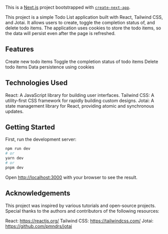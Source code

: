 This is a [Next.js](https://nextjs.org/) project bootstrapped with [`create-next-app`](https://github.com/vercel/next.js/tree/canary/packages/create-next-app).

This project is a simple Todo List application built with React, Tailwind CSS, and Jotai. It allows users to create, toggle the completion status of, and delete todo items. The application uses cookies to store the todo items, so the data will persist even after the page is refreshed.

## Features

Create new todo items
Toggle the completion status of todo items
Delete todo items
Data persistence using cookies

## Technologies Used

React: A JavaScript library for building user interfaces.
Tailwind CSS: A utility-first CSS framework for rapidly building custom designs.
Jotai: A state management library for React, providing atomic and synchronous updates.

## Getting Started

First, run the development server:

```bash
npm run dev
# or
yarn dev
# or
pnpm dev
```

Open [http://localhost:3000](http://localhost:3000) with your browser to see the result.

## Acknowledgements

This project was inspired by various tutorials and open-source projects. Special thanks to the authors and contributors of the following resources:

React: https://reactjs.org/
Tailwind CSS: https://tailwindcss.com/
Jotai: https://github.com/pmndrs/jotai
